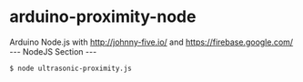 # arduino-proximity-node
Arduino Node.js with http://johnny-five.io/ and https://firebase.google.com/ --- NodeJS Section ---

``` $ node ultrasonic-proximity.js ```